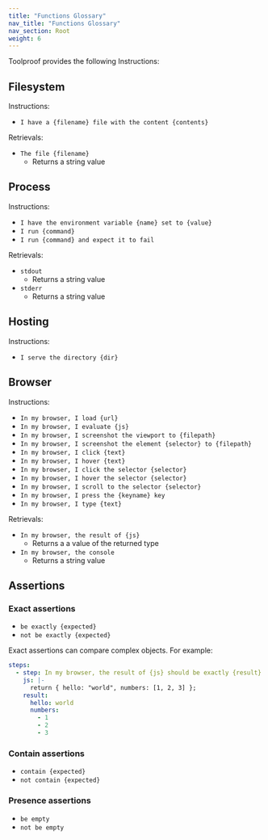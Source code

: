 ```yaml
---
title: "Functions Glossary"
nav_title: "Functions Glossary"
nav_section: Root
weight: 6
---
```


Toolproof provides the following Instructions:

## Filesystem

Instructions:
- `I have a {filename} file with the content {contents}`

Retrievals:
- `The file {filename}`
  - Returns a string value

## Process

Instructions:
- `I have the environment variable {name} set to {value}`
- `I run {command}`
- `I run {command} and expect it to fail`

Retrievals:
- `stdout`
  - Returns a string value
- `stderr`
  - Returns a string value

## Hosting

Instructions:
- `I serve the directory {dir}`

## Browser

Instructions:
- `In my browser, I load {url}`
- `In my browser, I evaluate {js}`
- `In my browser, I screenshot the viewport to {filepath}`
- `In my browser, I screenshot the element {selector} to {filepath}`
- `In my browser, I click {text}`
- `In my browser, I hover {text}`
- `In my browser, I click the selector {selector}`
- `In my browser, I hover the selector {selector}`
- `In my browser, I scroll to the selector {selector}`
- `In my browser, I press the {keyname} key`
- `In my browser, I type {text}`

Retrievals:
- `In my browser, the result of {js}`
  - Returns a a value of the returned type
- `In my browser, the console`
  - Returns a string value

## Assertions

### Exact assertions
- `be exactly {expected}`
- `not be exactly {expected}`

Exact assertions can compare complex objects. For example:
```yaml
steps:
  - step: In my browser, the result of {js} should be exactly {result}
    js: |-
      return { hello: "world", numbers: [1, 2, 3] };
    result:
      hello: world
      numbers:
        - 1
        - 2
        - 3
```

### Contain assertions
- `contain {expected}`
- `not contain {expected}`

### Presence assertions
- `be empty`
- `not be empty`
